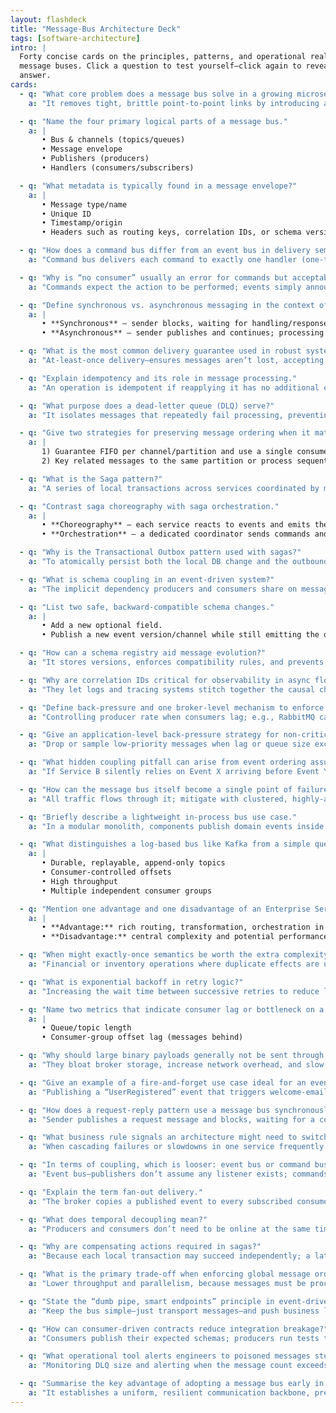 ```yaml
---
layout: flashdeck
title: "Message-Bus Architecture Deck"
tags: [software-architecture]
intro: |
  Forty concise cards on the principles, patterns, and operational realities of
  message buses. Click a question to test yourself—click again to reveal the
  answer.
cards:
  - q: "What core problem does a message bus solve in a growing microservices system?"
    a: "It removes tight, brittle point-to-point links by introducing an intermediary (the bus), enabling asynchronous, resilient, many-to-many communication."

  - q: "Name the four primary logical parts of a message bus."
    a: |
       • Bus & channels (topics/queues)  
       • Message envelope  
       • Publishers (producers)  
       • Handlers (consumers/subscribers)

  - q: "What metadata is typically found in a message envelope?"
    a: |
       • Message type/name  
       • Unique ID  
       • Timestamp/origin  
       • Headers such as routing keys, correlation IDs, or schema version

  - q: "How does a command bus differ from an event bus in delivery semantics?"
    a: "Command bus delivers each command to exactly one handler (one-to-one); event bus fans out each event to zero, one, or many handlers (one-to-many)."

  - q: "Why is “no consumer” usually an error for commands but acceptable for events?"
    a: "Commands expect the action to be performed; events simply announce facts and impose no obligation to react."

  - q: "Define synchronous vs. asynchronous messaging in the context of a bus."
    a: |
       • **Synchronous** – sender blocks, waiting for handling/response via the bus.  
       • **Asynchronous** – sender publishes and continues; processing is decoupled in time.

  - q: "What is the most common delivery guarantee used in robust systems and why?"
    a: "At-least-once delivery—ensures messages aren’t lost, accepting that duplicates may occur and must be handled."

  - q: "Explain idempotency and its role in message processing."
    a: "An operation is idempotent if reapplying it has no additional effect; it makes consumers safe against duplicate deliveries in at-least-once systems."

  - q: "What purpose does a dead-letter queue (DLQ) serve?"
    a: "It isolates messages that repeatedly fail processing, preventing them from blocking the main flow and allowing manual inspection or repair."

  - q: "Give two strategies for preserving message ordering when it matters."
    a: |
       1) Guarantee FIFO per channel/partition and use a single consumer group.  
       2) Key related messages to the same partition or process sequentially in one consumer.

  - q: "What is the Saga pattern?"
    a: "A series of local transactions across services coordinated by messages, with compensating actions to maintain consistency without global ACID transactions."

  - q: "Contrast saga choreography with saga orchestration."
    a: |
       • **Choreography** – each service reacts to events and emits the next event; no central brain.  
       • **Orchestration** – a dedicated coordinator sends commands and awaits results, centralising the workflow.

  - q: "Why is the Transactional Outbox pattern used with sagas?"
    a: "To atomically persist both the local DB change and the outbound message, eliminating the “commit-then-crash before publish” window."

  - q: "What is schema coupling in an event-driven system?"
    a: "The implicit dependency producers and consumers share on message structure and meaning, even though they’re decoupled in space and time."

  - q: "List two safe, backward-compatible schema changes."
    a: |
       • Add a new optional field.  
       • Publish a new event version/channel while still emitting the old one during transition.

  - q: "How can a schema registry aid message evolution?"
    a: "It stores versions, enforces compatibility rules, and prevents producers from publishing breaking changes."

  - q: "Why are correlation IDs critical for observability in async flows?"
    a: "They let logs and tracing systems stitch together the causal chain of events across services and time."

  - q: "Define back-pressure and one broker-level mechanism to enforce it."
    a: "Controlling producer rate when consumers lag; e.g., RabbitMQ can stop acknowledging new publishes until queue depth drops."

  - q: "Give an application-level back-pressure strategy for non-critical data."
    a: "Drop or sample low-priority messages when lag or queue size exceeds a threshold."

  - q: "What hidden coupling pitfall can arise from event ordering assumptions?"
    a: "If Service B silently relies on Event X arriving before Event Y, a re-ordering bug can silently corrupt state."

  - q: "How can the message bus itself become a single point of failure, and one mitigation?"
    a: "All traffic flows through it; mitigate with clustered, highly-available broker deployments and fail-over configs."

  - q: "Briefly describe a lightweight in-process bus use case."
    a: "In a modular monolith, components publish domain events inside the same process (e.g., .NET MediatR) for clean layering without external infrastructure."

  - q: "What distinguishes a log-based bus like Kafka from a simple queue?"
    a: |
       • Durable, replayable, append-only topics  
       • Consumer-controlled offsets  
       • High throughput  
       • Multiple independent consumer groups

  - q: "Mention one advantage and one disadvantage of an Enterprise Service Bus (ESB)."
    a: |
       • **Advantage:** rich routing, transformation, orchestration in one place.  
       • **Disadvantage:** central complexity and potential performance bottleneck.

  - q: "When might exactly-once semantics be worth the extra complexity?"
    a: "Financial or inventory operations where duplicate effects are unacceptable and cannot be made idempotent downstream."

  - q: "What is exponential backoff in retry logic?"
    a: "Increasing the wait time between successive retries to reduce load on a failing service."

  - q: "Name two metrics that indicate consumer lag or bottleneck on a bus."
    a: |
       • Queue/topic length  
       • Consumer-group offset lag (messages behind)

  - q: "Why should large binary payloads generally not be sent through the bus?"
    a: "They bloat broker storage, increase network overhead, and slow consumers; better to send a reference (URL or object ID)."

  - q: "Give an example of a fire-and-forget use case ideal for an event bus."
    a: "Publishing a “UserRegistered” event that triggers welcome-email and analytics services independently."

  - q: "How does a request-reply pattern use a message bus synchronously?"
    a: "Sender publishes a request message and blocks, waiting for a correlated response message before continuing."

  - q: "What business rule signals an architecture might need to switch from direct APIs to a bus?"
    a: "When cascading failures or slowdowns in one service frequently propagate to others, causing widespread outages."

  - q: "In terms of coupling, which is looser: event bus or command bus, and why?"
    a: "Event bus—publishers don’t assume any listener exists; commands assume one handler must exist to fulfil intent."

  - q: "Explain the term fan-out delivery."
    a: "The broker copies a published event to every subscribed consumer, enabling one-to-many communication."

  - q: "What does temporal decoupling mean?"
    a: "Producers and consumers don’t need to be online at the same time; the bus buffers messages until consumption."

  - q: "Why are compensating actions required in sagas?"
    a: "Because each local transaction may succeed independently; a later failure must be undone to maintain overall consistency."

  - q: "What is the primary trade-off when enforcing global message ordering?"
    a: "Lower throughput and parallelism, because messages must be processed sequentially or pinned to a single consumer."

  - q: "State the “dumb pipe, smart endpoints” principle in event-driven systems."
    a: "Keep the bus simple—just transport messages—and push business logic into services, avoiding ESB-style over-centralisation."

  - q: "How can consumer-driven contracts reduce integration breakage?"
    a: "Consumers publish their expected schemas; producers run tests to ensure any change still meets those expectations."

  - q: "What operational tool alerts engineers to poisoned messages stuck in DLQs?"
    a: "Monitoring DLQ size and alerting when the message count exceeds a threshold."

  - q: "Summarise the key advantage of adopting a message bus early in scaling microservices."
    a: "It establishes a uniform, resilient communication backbone, preventing ad-hoc sprawl and easing future growth, observability, and fault tolerance."
---
```

